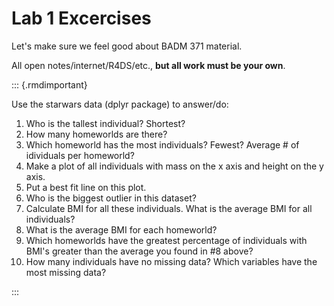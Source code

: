 # Lab 1 Excercises

Let's make sure we feel good about BADM 371 material.  

All open notes/internet/R4DS/etc., **but all work must be your own**.

::: {.rmdimportant}

Use the starwars data (dplyr package) to answer/do:

1. Who is the tallest individual?  Shortest?
2. How many homeworlds are there?
3. Which homeworld has the most individuals?  Fewest?  Average # of idividuals per homeworld?
4. Make a plot of all individuals with mass on the x axis and height on the y axis.
5. Put a best fit line on this plot.
6. Who is the biggest outlier in this dataset?
7. Calculate BMI for all these individuals.  What is the average BMI for all individuals?
8. What is the average BMI for each homeworld?
9. Which homeworlds have the greatest percentage of individuals with BMI's greater than the average you found in #8 above?
10. How many individuals have no missing data?  Which variables have the most missing data?

:::

